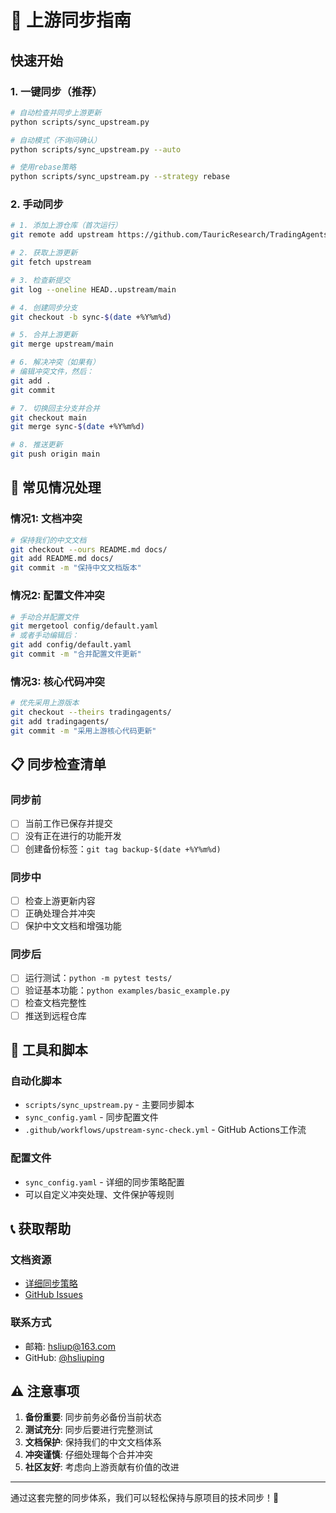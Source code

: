 # 🔄 上游同步指南

## 快速开始

### 1. 一键同步（推荐）

```bash
# 自动检查并同步上游更新
python scripts/sync_upstream.py

# 自动模式（不询问确认）
python scripts/sync_upstream.py --auto

# 使用rebase策略
python scripts/sync_upstream.py --strategy rebase
```

### 2. 手动同步

```bash
# 1. 添加上游仓库（首次运行）
git remote add upstream https://github.com/TauricResearch/TradingAgents.git

# 2. 获取上游更新
git fetch upstream

# 3. 检查新提交
git log --oneline HEAD..upstream/main

# 4. 创建同步分支
git checkout -b sync-$(date +%Y%m%d)

# 5. 合并上游更新
git merge upstream/main

# 6. 解决冲突（如果有）
# 编辑冲突文件，然后：
git add .
git commit

# 7. 切换回主分支并合并
git checkout main
git merge sync-$(date +%Y%m%d)

# 8. 推送更新
git push origin main
```

## 🚨 常见情况处理

### 情况1: 文档冲突
```bash
# 保持我们的中文文档
git checkout --ours README.md docs/
git add README.md docs/
git commit -m "保持中文文档版本"
```

### 情况2: 配置文件冲突
```bash
# 手动合并配置文件
git mergetool config/default.yaml
# 或者手动编辑后：
git add config/default.yaml
git commit -m "合并配置文件更新"
```

### 情况3: 核心代码冲突
```bash
# 优先采用上游版本
git checkout --theirs tradingagents/
git add tradingagents/
git commit -m "采用上游核心代码更新"
```

## 📋 同步检查清单

### 同步前
- [ ] 当前工作已保存并提交
- [ ] 没有正在进行的功能开发
- [ ] 创建备份标签：`git tag backup-$(date +%Y%m%d)`

### 同步中
- [ ] 检查上游更新内容
- [ ] 正确处理合并冲突
- [ ] 保护中文文档和增强功能

### 同步后
- [ ] 运行测试：`python -m pytest tests/`
- [ ] 验证基本功能：`python examples/basic_example.py`
- [ ] 检查文档完整性
- [ ] 推送到远程仓库

## 🔧 工具和脚本

### 自动化脚本
- `scripts/sync_upstream.py` - 主要同步脚本
- `sync_config.yaml` - 同步配置文件
- `.github/workflows/upstream-sync-check.yml` - GitHub Actions工作流

### 配置文件
- `sync_config.yaml` - 详细的同步策略配置
- 可以自定义冲突处理、文件保护等规则

## 📞 获取帮助

### 文档资源
- [详细同步策略](docs/maintenance/upstream-sync.md)
- [GitHub Issues](https://github.com/hsliuping/TradingAgents-CN/issues)

### 联系方式
- 邮箱: hsliup@163.com
- GitHub: [@hsliuping](https://github.com/hsliuping)

## ⚠️ 注意事项

1. **备份重要**: 同步前务必备份当前状态
2. **测试充分**: 同步后要进行完整测试
3. **文档保护**: 保持我们的中文文档体系
4. **冲突谨慎**: 仔细处理每个合并冲突
5. **社区友好**: 考虑向上游贡献有价值的改进

---

通过这套完整的同步体系，我们可以轻松保持与原项目的技术同步！🚀
